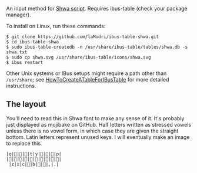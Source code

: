 An input method for [Shwa script](http://shwa.org/). Requires ibus-table (check your package manager).

To install on Linux, run these commands:

    $ git clone https://github.com/laMudri/ibus-table-shwa.git
    $ cd ibus-table-shwa
    $ sudo ibus-table-createdb -n /usr/share/ibus-table/tables/shwa.db -s shwa.txt
    $ sudo cp shwa.svg /usr/share/ibus-table/icons/shwa.svg
    $ ibus restart

Other Unix systems or IBus setups might require a path other than `/usr/share`; see [HowToCreateATableForIBusTable](https://code.google.com/p/ibus/wiki/HowToCreateATableForIBusTable) for more detailed instructions.

The layout
----------
You'll need to read this in Shwa font to make any sense of it. It's probably just displayed as mojibake on GitHub. Half letters written as stressed vowels unless there is no vowel form, in which case they are given the straight bottom. Latin letters represent unused keys. I will eventually make an image to replace this.

    |q||||t|y||||p|
    |||||||||||
     |z|x|c||b|||,|.|
